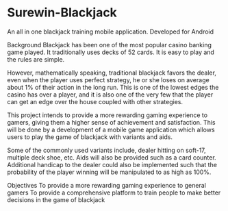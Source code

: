 # Surewin-Blackjack
An all in one blackjack training mobile application. Developed for Android

Background
Blackjack has been one of the most popular casino banking game played.
It traditionally uses decks of 52 cards. It is easy to play and the rules are
simple.

However, mathematically speaking, traditional blackjack favors the
dealer, even when the player uses perfect strategy, he or she loses on
average about 1% of their action in the long run. This is one of the lowest
edges the casino has over a player, and it is also one of the very few that
the player can get an edge over the house coupled with other strategies.

This project intends to provide a more rewarding gaming experience to
gamers, giving them a higher sense of achievement and satisfaction. This
will be done by a development of a mobile game application which
allows users to play the game of blackjack with variants and aids.

Some of the commonly used variants include, dealer hitting on soft-17,
multiple deck shoe, etc. Aids will also be provided such as a card counter. Additional handicap to the dealer could also be implemented such that the probability of the player winning will be manipulated to as high as 100%.

Objectives
To provide a more rewarding gaming experience to general gamers
To provide a comprehensive platform to train people to make better decisions in the game of blackjack


